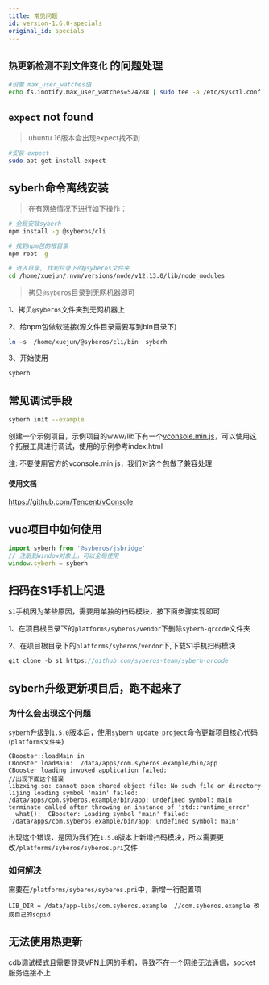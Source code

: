 ```yaml
---
title: 常见问题
id: version-1.6.0-specials
original_id: specials
---
```


## `热更新检测不到文件变化` 的问题处理

```bash
#设置 max_user_watches值
echo fs.inotify.max_user_watches=524288 | sudo tee -a /etc/sysctl.conf && sudo sysctl -p
```

## `expect` not found
> ubuntu 16版本会出现expect找不到

```bash
#安装 expect
sudo apt-get install expect
```

## syberh命令离线安装
> 在有网络情况下进行如下操作：

```bash
# 全局安装syberh
npm install -g @syberos/cli

# 找到npm包的根目录
npm root -g

# 进入目录, 找到目录下的@syberos文件夹
cd /home/xuejun/.nvm/versions/node/v12.13.0/lib/node_modules
```

> 拷贝`@syberos`目录到无网机器即可

1、拷贝`@syberos`文件夹到无网机器上

2、给npm包做软链接(源文件目录需要写到bin目录下)
```bash
ln –s  /home/xuejun/@syberos/cli/bin  syberh
```

3、开始使用
``` bash
syberh
```

## 常见调试手段
```bash
syberh init --example
```
创建一个示例项目，示例项目的www/lib下有一个[vconsole.min.js](/js/vconsole.min.js)，可以使用这个拓展工具进行调试，使用的示例参考index.html

注: 不要使用官方的vconsole.min.js，我们对这个包做了兼容处理

#### 使用文档
https://github.com/Tencent/vConsole


## vue项目中如何使用
``` javascript
import syberh from '@syberos/jsbridge'
// 注册到window对象上，可以全局使用
window.syberh = syberh
```

## 扫码在S1手机上闪退

`S1`手机因为某些原因，需要用单独的扫码模块，按下面步骤实现即可

1、在项目根目录下的`platforms/syberos/vendor`下删除`syberh-qrcode`文件夹

2、在项目根目录下的`platforms/syberos/vendor`下,下载S1手机扫码模块
```javascript
git clone -b s1 https://github.com/syberos-team/syberh-qrcode
```


## syberh升级更新项目后，跑不起来了


### 为什么会出现这个问题
`syberh`升级到`1.5.0`版本后，使用`syberh update project`命令更新项目核心代码(`platforms文件夹`)

```
CBooster::loadMain in
CBooster loadMain:  /data/apps/com.syberos.example/bin/app
CBooster loading invoked application failed:  
//出现下面这个错误
libzxing.so: cannot open shared object file: No such file or directory  
lijing loading symbol 'main' failed:  /data/apps/com.syberos.example/bin/app: undefined symbol: main
terminate called after throwing an instance of 'std::runtime_error'
  what():  CBooster: Loading symbol 'main' failed: '/data/apps/com.syberos.example/bin/app: undefined symbol: main'
```

出现这个错误，是因为我们在`1.5.0`版本上新增扫码模块，所以需要更改`/platforms/syberos/syberos.pri`文件

### 如何解决
需要在`/platforms/syberos/syberos.pri`中，新增一行配置项
```
LIB_DIR = /data/app-libs/com.syberos.example  //com.syberos.example 改成自己的sopid
```

## 无法使用热更新

cdb调试模式且需要登录VPN上网的手机，导致不在一个网络无法通信，socket服务连接不上